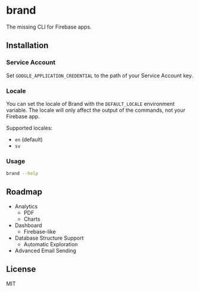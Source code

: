 # brand

The missing CLI for Firebase apps.

## Installation

### Service Account

Set `GOOGLE_APPLICATION_CREDENTIAL` to the path of your Service Account key.

### Locale

You can set the locale of Brand with the `DEFAULT_LOCALE` environment variable. The locale will only affect the output of the commands, not your Firebase app.

Supported locales:

- `en` (default)
- `sv`

### Usage

```sh
brand --help
```

## Roadmap

- Analytics
  - PDF
  - Charts
- Dashboard
  - Firebase-like
- Database Structure Support
  - Automatic Exploration
- Advanced Email Sending

## License

MIT
